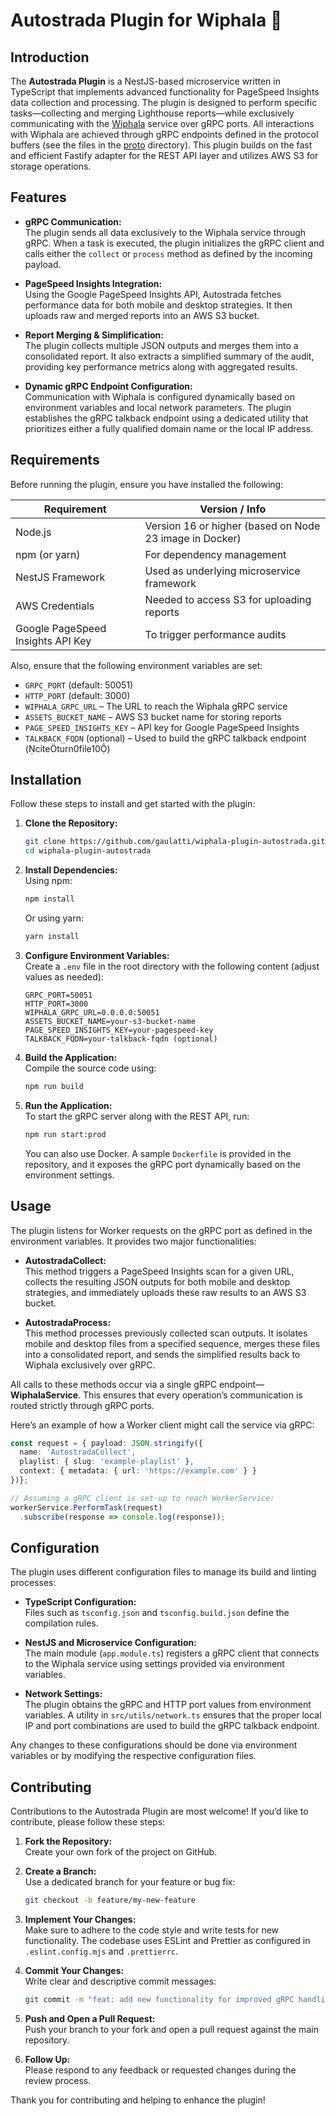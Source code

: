 # Autostrada Plugin for Wiphala 🚀

## Introduction  
The **Autostrada Plugin** is a NestJS-based microservice written in TypeScript that implements advanced functionality for PageSpeed Insights data collection and processing. The plugin is designed to perform specific tasks—collecting and merging Lighthouse reports—while exclusively communicating with the [Wiphala](https://github.com/gaulatti/wiphala) service over gRPC ports. All interactions with Wiphala are achieved through gRPC endpoints defined in the protocol buffers (see the files in the [proto](https://github.com/gaulatti/wiphala-plugin-autostrada/tree/main/src/proto) directory). This plugin builds on the fast and efficient Fastify adapter for the REST API layer and utilizes AWS S3 for storage operations.

## Features  
- **gRPC Communication:**  
  The plugin sends all data exclusively to the Wiphala service through gRPC. When a task is executed, the plugin initializes the gRPC client and calls either the `collect` or `process` method as defined by the incoming payload.

- **PageSpeed Insights Integration:**  
  Using the Google PageSpeed Insights API, Autostrada fetches performance data for both mobile and desktop strategies. It then uploads raw and merged reports into an AWS S3 bucket.

- **Report Merging & Simplification:**  
  The plugin collects multiple JSON outputs and merges them into a consolidated report. It also extracts a simplified summary of the audit, providing key performance metrics along with aggregated results.

- **Dynamic gRPC Endpoint Configuration:**  
  Communication with Wiphala is configured dynamically based on environment variables and local network parameters. The plugin establishes the gRPC talkback endpoint using a dedicated utility that prioritizes either a fully qualified domain name or the local IP address.

## Requirements  
Before running the plugin, ensure you have installed the following:  

| Requirement                  | Version / Info                                     |
| ---------------------------- | -------------------------------------------------- |
| Node.js                      | Version 16 or higher (based on Node 23 image in Docker) |
| npm (or yarn)                | For dependency management                          |
| NestJS Framework             | Used as underlying microservice framework         |
| AWS Credentials              | Needed to access S3 for uploading reports          |
| Google PageSpeed Insights API Key | To trigger performance audits                |

Also, ensure that the following environment variables are set:

- `GRPC_PORT` (default: 50051)
- `HTTP_PORT` (default: 3000)
- `WIPHALA_GRPC_URL` – The URL to reach the Wiphala gRPC service  
- `ASSETS_BUCKET_NAME` – AWS S3 bucket name for storing reports  
- `PAGE_SPEED_INSIGHTS_KEY` – API key for Google PageSpeed Insights  
- `TALKBACK_FQDN` (optional) – Used to build the gRPC talkback endpoint (citeturn0file10)

## Installation  
Follow these steps to install and get started with the plugin:

1. **Clone the Repository:**  
   ```bash
   git clone https://github.com/gaulatti/wiphala-plugin-autostrada.git
   cd wiphala-plugin-autostrada
   ```

2. **Install Dependencies:**  
   Using npm:  
   ```bash
   npm install
   ```  
   Or using yarn:  
   ```bash
   yarn install
   ```

3. **Configure Environment Variables:**  
   Create a `.env` file in the root directory with the following content (adjust values as needed):
   ```env
   GRPC_PORT=50051
   HTTP_PORT=3000
   WIPHALA_GRPC_URL=0.0.0.0:50051
   ASSETS_BUCKET_NAME=your-s3-bucket-name
   PAGE_SPEED_INSIGHTS_KEY=your-pagespeed-key
   TALKBACK_FQDN=your-talkback-fqdn (optional)
   ```

4. **Build the Application:**  
   Compile the source code using:  
   ```bash
   npm run build
   ```

5. **Run the Application:**  
   To start the gRPC server along with the REST API, run:  
   ```bash
   npm run start:prod
   ```  
   You can also use Docker. A sample `Dockerfile` is provided in the repository, and it exposes the gRPC port dynamically based on the environment settings.

## Usage  
The plugin listens for Worker requests on the gRPC port as defined in the environment variables. It provides two major functionalities:

- **AutostradaCollect:**  
  This method triggers a PageSpeed Insights scan for a given URL, collects the resulting JSON outputs for both mobile and desktop strategies, and immediately uploads these raw results to an AWS S3 bucket.

- **AutostradaProcess:**  
  This method processes previously collected scan outputs. It isolates mobile and desktop files from a specified sequence, merges these files into a consolidated report, and sends the simplified results back to Wiphala exclusively over gRPC.

All calls to these methods occur via a single gRPC endpoint—**WiphalaService**. This ensures that every operation’s communication is routed strictly through gRPC ports.

Here’s an example of how a Worker client might call the service via gRPC:
```typescript
const request = { payload: JSON.stringify({
  name: 'AutostradaCollect',
  playlist: { slug: 'example-playlist' },
  context: { metadata: { url: 'https://example.com' } }
})};

// Assuming a gRPC client is set-up to reach WorkerService:
workerService.PerformTask(request)
  .subscribe(response => console.log(response));
```

## Configuration  
The plugin uses different configuration files to manage its build and linting processes:

- **TypeScript Configuration:**  
  Files such as `tsconfig.json` and `tsconfig.build.json` define the compilation rules.

- **NestJS and Microservice Configuration:**  
  The main module (`app.module.ts`) registers a gRPC client that connects to the Wiphala service using settings provided via environment variables.

- **Network Settings:**  
  The plugin obtains the gRPC and HTTP port values from environment variables. A utility in `src/utils/network.ts` ensures that the proper local IP and port combinations are used to build the gRPC talkback endpoint.

Any changes to these configurations should be done via environment variables or by modifying the respective configuration files.

## Contributing  
Contributions to the Autostrada Plugin are most welcome! If you’d like to contribute, please follow these steps:

1. **Fork the Repository:**  
   Create your own fork of the project on GitHub.

2. **Create a Branch:**  
   Use a dedicated branch for your feature or bug fix:
   ```bash
   git checkout -b feature/my-new-feature
   ```

3. **Implement Your Changes:**  
   Make sure to adhere to the code style and write tests for new functionality. The codebase uses ESLint and Prettier as configured in `.eslint.config.mjs` and `.prettierrc`.

4. **Commit Your Changes:**  
   Write clear and descriptive commit messages:
   ```bash
   git commit -m "feat: add new functionality for improved gRPC handling"
   ```

5. **Push and Open a Pull Request:**  
   Push your branch to your fork and open a pull request against the main repository.

6. **Follow Up:**  
   Please respond to any feedback or requested changes during the review process.

Thank you for contributing and helping to enhance the plugin!
